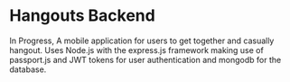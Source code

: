 # Hangouts Backend

In Progress, A mobile application for users to get together and casually hangout. Uses Node.js with the express.js framework making use of passport.js and JWT tokens for user authentication and mongodb for the database.
